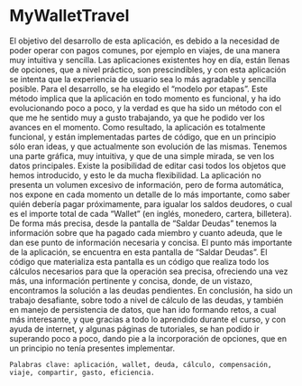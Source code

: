 # MyWalletTravel

El objetivo del desarrollo de esta aplicación, es debido a la necesidad de poder operar con pagos comunes, por ejemplo en viajes, de una manera muy intuitiva y sencilla.
Las aplicaciones existentes hoy en día, están llenas de opciones, que a nivel práctico, son prescindibles, y con esta aplicación se intenta que la experiencia de usuario sea lo más agradable y sencilla posible.
Para el desarrollo, se ha elegido el “modelo por etapas”. Este método implica que la aplicación en todo momento es funcional, y ha ido evolucionando poco a poco, y la verdad es que ha sido un método con el que me he sentido muy a gusto trabajando, ya que he podido ver los avances en el momento. Como resultado, la aplicación es totalmente funcional, y están implementadas partes de código, que en un principio sólo eran ideas, y que actualmente son evolución de las mismas.
Tenemos una parte gráfica, muy intuitiva, y que de una simple mirada, se ven los datos principales. Existe la posibilidad de editar casi todos los objetos que hemos introducido, y esto le da mucha flexibilidad.
La aplicación no presenta un volumen excesivo de información, pero de forma automática, nos expone en cada momento un detalle de lo más importante, como saber quién debería pagar próximamente, para igualar los saldos deudores, o cual es el importe total de cada “Wallet” (en inglés, monedero, cartera, billetera). De forma más precisa, desde la pantalla de “Saldar Deudas” tenemos la información sobre que ha pagado cada miembro y cuanto adeuda, que le dan ese punto de información necesaria y concisa. El punto más importante de la aplicación, se encuentra en esta pantalla de “Saldar Deudas”. El código que materializa esta pantalla es un código que realiza todo los cálculos necesarios para que la operación sea precisa, ofreciendo una vez más, una información pertinente y concisa, donde, de un vistazo, encontramos la solución a las deudas pendientes. En conclusión, ha sido un trabajo desafiante, sobre todo a nivel de cálculo de las deudas, y también en manejo de persistencia de datos, que han ido formando retos, a cual más interesante, y que gracias a todo lo aprendido durante el curso, y con ayuda de internet, y algunas páginas de tutoriales, se han podido ir superando poco a poco, dando pie a la incorporación de opciones, que en un principio no tenía presentes implementar.

	Palabras clave: aplicación, wallet, deuda, cálculo, compensación, viaje, compartir, gasto, eficiencia.
